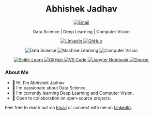 <h1 align="center">Abhishek Jadhav</h1>

<p align="center">
  <a href="mailto:abhishekjadhav3470@gmail.com">
    <img src="https://img.shields.io/badge/Email-abhishekjadhav3470%40gmail.com-blue?style=for-the-badge" alt="Email">
  </a>
</p>

<p align="center">Data Science | Deep Learning | Computer Vision</p>

<p align="center">
  <a href="https://www.linkedin.com/in/your-linkedin-profile/">
    <img src="https://img.shields.io/badge/LinkedIn-Connect-0077B5?style=for-the-badge" alt="LinkedIn">
  </a>
  <a href="https://github.com/abhishekjadhav3470">
    <img src="https://img.shields.io/badge/GitHub-Follow-181717?style=for-the-badge" alt="GitHub">
  </a>
</p>

<p align="center">
  <img src="https://img.shields.io/badge/Data%20Science-Enthusiast-brightgreen?style=for-the-badge" alt="Data Science">
  <img src="https://img.shields.io/badge/Machine%20Learning-Practitioner-brightgreen?style=for-the-badge" alt="Machine Learning">
  <img src="https://img.shields.io/badge/Computer%20Vision-Enthusiast-brightgreen?style=for-the-badge" alt="Computer Vision">
</p>

<p align="center">
  <a href="https://scikit-learn.org/stable/">
    <img src="https://img.shields.io/badge/GitHub-Profile-181717?style=for-the-badge" alt="Scikit-Learn">
  </a>
  <a href="https://github.com/">
    <img src="https://img.shields.io/badge/GitHub-Profile-181717?style=for-the-badge" alt="GitHub">
  </a>
  <a href="https://code.visualstudio.com/">
    <img src="https://img.shields.io/badge/VS%20Code-User-007ACC?style=for-the-badge" alt="VS Code">
  </a>
  <a href="https://jupyter.org/">
    <img src="https://img.shields.io/badge/Jupyter-Notebook-F37626?style=for-the-badge" alt="Jupyter Notebook">
  </a>
  <a href="https://www.docker.com/">
    <img src="https://img.shields.io/badge/Docker-Enthusiast-2496ED?style=for-the-badge" alt="Docker">
  </a>
</p>

### About Me

- 👋 Hi, I'm Abhishek Jadhav
- 👀 I'm passionate about Data Science.
- 🌱 I'm currently learning Deep Learning and Computer Vision.
- 💼 Open to collaboration on open-source projects.

Feel free to reach out via [Email](mailto:abhishekjadhav3470@gmail.com) or connect with me on [LinkedIn](https://www.linkedin.com/in/your-linkedin-profile/).
